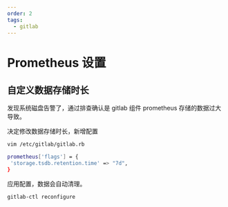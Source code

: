 ```yaml
---
order: 2
tags:
  - gitlab
---
```


# Prometheus 设置

## 自定义数据存储时长

发现系统磁盘告警了，通过排查确认是 gitlab 组件 prometheus 存储的数据过大导致。

决定修改数据存储时长，新增配置

```bash
vim /etc/gitlab/gitlab.rb

prometheus['flags'] = {
 'storage.tsdb.retention.time' => "7d",
}
```

应用配置，数据会自动清理。

```bash
gitlab-ctl reconfigure
```
